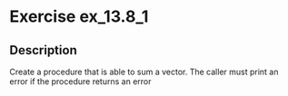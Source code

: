 # Exercise ex_13.8_1

## Description
Create a procedure that is able to sum a vector.
The caller must print an error if the procedure returns
an error
